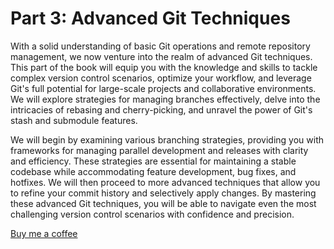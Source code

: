 Part 3: Advanced Git Techniques
===============================

With a solid understanding of basic Git operations and remote repository management, we now venture into the realm of advanced Git techniques. This part of the book will equip you with the knowledge and skills to tackle complex version control scenarios, optimize your workflow, and leverage Git's full potential for large-scale projects and collaborative environments. We will explore strategies for managing branches effectively, delve into the intricacies of rebasing and cherry-picking, and unravel the power of Git's stash and submodule features.

We will begin by examining various branching strategies, providing you with frameworks for managing parallel development and releases with clarity and efficiency. These strategies are essential for maintaining a stable codebase while accommodating feature development, bug fixes, and hotfixes. We will then proceed to more advanced techniques that allow you to refine your commit history and selectively apply changes. By mastering these advanced Git techniques, you will be able to navigate even the most challenging version control scenarios with confidence and precision.


[Buy me a coffee](https://buymeacoffee.com/bigian)
